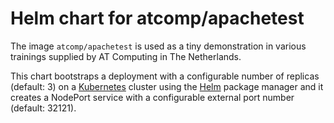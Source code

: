 # Helm chart for atcomp/apachetest

The image ``atcomp/apachetest`` is used as a tiny demonstration in various trainings supplied by AT Computing in The Netherlands.

This chart bootstraps a deployment with a configurable number of replicas (default: 3) on a [Kubernetes](https://kubernetes.io) cluster
using the [Helm](https://helm.sh) package manager and it creates a NodePort service with a configurable external port number (default: 32121).
